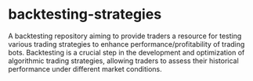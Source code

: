 # backtesting-strategies
A backtesting repository aiming to provide traders a resource for testing various trading strategies to enhance performance/profitability of trading bots. Backtesting is a crucial step in the development and optimization of algorithmic trading strategies, allowing traders to assess their historical performance under different market conditions. 
